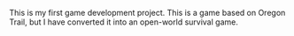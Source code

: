 This is my first game development project. This is a game based on Oregon Trail, but I have converted it into an open-world survival game.
